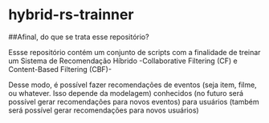 # hybrid-rs-trainner #

##Afinal, do que se trata esse repositório?

Essse repositório contém um conjunto de scripts com a finalidade de treinar um Sistema de Recomendação Híbrido -Collaborative Filtering (CF) e Content-Based Filtering (CBF)-  

Desse modo, é possível fazer recomendações de eventos (seja item, filme, ou whatever. Isso depende da modelagem) conhecidos (no futuro será 
possível gerar recomendações para novos eventos)
para usuários (também será possível gerar recomendações para novos usuários)
